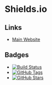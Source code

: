 # Shields.io

## Links

- [Main Website](https://shields.io/)

## Badges

- [![Build Status](https://img.shields.io/travis/brunowego/cookbooks.svg)](https://travis-ci.org/brunowego/cookbooks)
- [![GitHub Tags](https://img.shields.io/github/tag/brunowego/cookbooks.svg)](https://github.com/brunowego/cookbooks)
- [![GitHub Stars](https://img.shields.io/github/stars/brunowego/cookbooks.svg)](https://github.com/brunowego/cookbooks)
